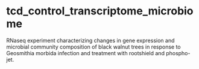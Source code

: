 # tcd_control_transcriptome_microbiome
RNaseq experiment characterizing changes in gene expression and microbial community composition of black walnut trees in response to Geosmithia morbida infection and treatment with rootshield and phospho-jet. 
